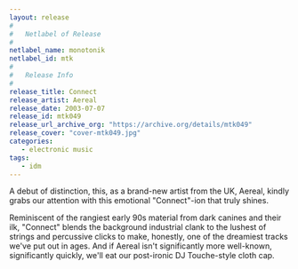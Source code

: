 ```yaml
---
layout: release
#
#   Netlabel of Release
#
netlabel_name: monotonik
netlabel_id: mtk
#
#   Release Info
#
release_title: Connect
release_artist: Aereal
release_date: 2003-07-07
release_id: mtk049
release_url_archive_org: "https://archive.org/details/mtk049"
release_cover: "cover-mtk049.jpg"
categories:
   - electronic music
tags:
   - idm
---
```

A debut of distinction, this, as a brand-new artist from the UK, Aereal, kindly grabs our attention with this emotional "Connect"-ion that truly shines.

Reminiscent of the rangiest early 90s material from dark canines and their ilk, "Connect" blends the background industrial clank to the lushest of strings and percussive clicks to make, honestly, one of the dreamiest tracks we've put out in ages. And if Aereal isn't significantly more well-known, significantly quickly, we'll eat our post-ironic DJ Touche-style cloth cap.

